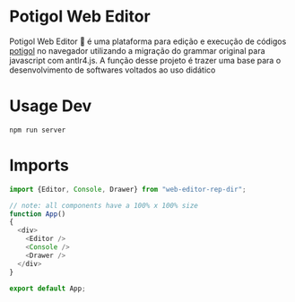 # Potigol Web Editor
Potigol Web Editor 🍤 é uma plataforma para edição e execução de códigos [potigol](http://potigol.github.io/) no navegador utilizando a migração do grammar original para javascript com antlr4.js. A função desse projeto é trazer uma base para o desenvolvimento de softwares voltados ao uso didático

# Usage Dev
`npm run server`

# Imports
```js
import {Editor, Console, Drawer} from "web-editor-rep-dir";

// note: all components have a 100% x 100% size
function App()
{
  <div>
    <Editor />
    <Console />
    <Drawer />
  </div>
}

export default App;
```
